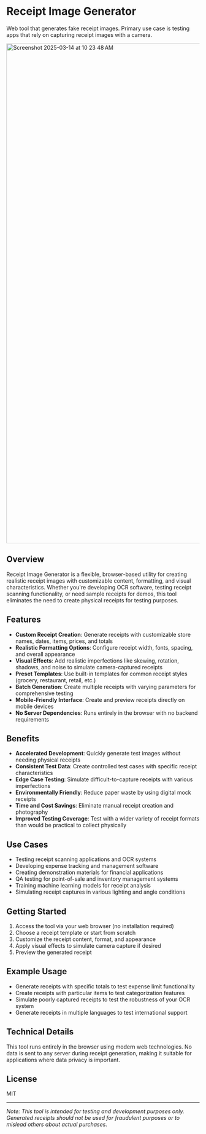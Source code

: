 # Receipt Image Generator

Web tool that generates fake receipt images. Primary use case is testing apps that rely on capturing receipt images with a camera.

<img width="1301" alt="Screenshot 2025-03-14 at 10 23 48 AM" src="https://github.com/user-attachments/assets/1d35a5bf-d70c-417b-bb17-8e7877d7991a" />

## Overview

Receipt Image Generator is a flexible, browser-based utility for creating realistic receipt images with customizable content, formatting, and visual characteristics. Whether you're developing OCR software, testing receipt scanning functionality, or need sample receipts for demos, this tool eliminates the need to create physical receipts for testing purposes.

## Features

- **Custom Receipt Creation**: Generate receipts with customizable store names, dates, items, prices, and totals
- **Realistic Formatting Options**: Configure receipt width, fonts, spacing, and overall appearance
- **Visual Effects**: Add realistic imperfections like skewing, rotation, shadows, and noise to simulate camera-captured receipts
- **Preset Templates**: Use built-in templates for common receipt styles (grocery, restaurant, retail, etc.)
- **Batch Generation**: Create multiple receipts with varying parameters for comprehensive testing
- **Mobile-Friendly Interface**: Create and preview receipts directly on mobile devices
- **No Server Dependencies**: Runs entirely in the browser with no backend requirements

## Benefits

- **Accelerated Development**: Quickly generate test images without needing physical receipts
- **Consistent Test Data**: Create controlled test cases with specific receipt characteristics
- **Edge Case Testing**: Simulate difficult-to-capture receipts with various imperfections
- **Environmentally Friendly**: Reduce paper waste by using digital mock receipts
- **Time and Cost Savings**: Eliminate manual receipt creation and photography
- **Improved Testing Coverage**: Test with a wider variety of receipt formats than would be practical to collect physically

## Use Cases

- Testing receipt scanning applications and OCR systems
- Developing expense tracking and management software
- Creating demonstration materials for financial applications
- QA testing for point-of-sale and inventory management systems
- Training machine learning models for receipt analysis
- Simulating receipt captures in various lighting and angle conditions

## Getting Started

1. Access the tool via your web browser (no installation required)
2. Choose a receipt template or start from scratch
3. Customize the receipt content, format, and appearance
4. Apply visual effects to simulate camera capture if desired
5. Preview the generated receipt

## Example Usage

- Generate receipts with specific totals to test expense limit functionality
- Create receipts with particular items to test categorization features
- Simulate poorly captured receipts to test the robustness of your OCR system
- Generate receipts in multiple languages to test international support

## Technical Details

This tool runs entirely in the browser using modern web technologies. No data is sent to any server during receipt generation, making it suitable for applications where data privacy is important.

## License

MIT

---

*Note: This tool is intended for testing and development purposes only. Generated receipts should not be used for fraudulent purposes or to mislead others about actual purchases.*
